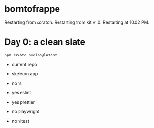 # borntofrappe

Restarting from scratch. Restarting from kit v1.0. Restarting at 10.02 PM.

# Day 0: a clean slate

```bash
npm create svelte@latest
```

- current repo

- skeleton app

- no ts

- yes eslint

- yes prettier

- no playwright

- no vitest
